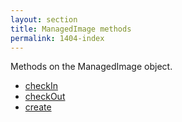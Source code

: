```yaml
---
layout: section
title: ManagedImage methods
permalink: 1404-index
---
```

Methods on the ManagedImage object.

* [checkIn](./checkIn.md)
* [checkOut](./checkOut.md)
* [create](./create.md)
